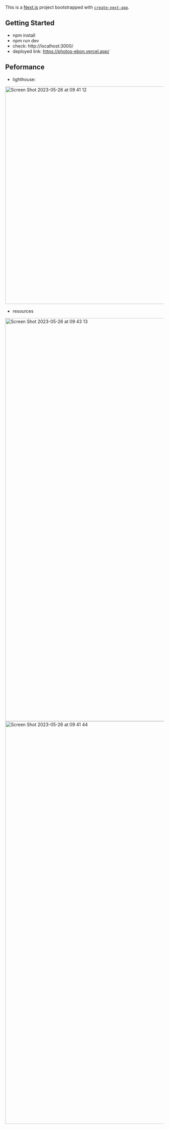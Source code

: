 This is a [Next.js](https://nextjs.org/) project bootstrapped with [`create-next-app`](https://github.com/vercel/next.js/tree/canary/packages/create-next-app).

## Getting Started

- npm install
- npm run dev
- check: http://localhost:3000/
- deployed link: https://photos-ebon.vercel.app/

## Peformance
- lighthouse:
<img width="691" alt="Screen Shot 2023-05-26 at 09 41 12" src="https://github.com/silviaphungky/unplash-api/assets/55534481/efd872c8-692e-4576-8040-e98a89a16e85">

- resources

<img width="1280" alt="Screen Shot 2023-05-26 at 09 43 13" src="https://github.com/silviaphungky/unplash-api/assets/55534481/8ee3ba18-5513-485a-92c0-322be42de12f">


<img width="1279" alt="Screen Shot 2023-05-26 at 09 41 44" src="https://github.com/silviaphungky/unplash-api/assets/55534481/6278ed51-b84c-44a2-9cb6-da6d46e1f38d">
